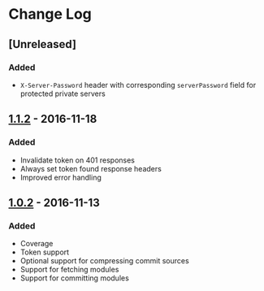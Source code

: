 # Change Log

## [Unreleased]
### Added
- `X-Server-Password` header with corresponding `serverPassword` field for protected private servers

## [1.1.2] - 2016-11-18
### Added
- Invalidate token on 401 responses
- Always set token found response headers
- Improved error handling

## [1.0.2] - 2016-11-13
### Added
- Coverage
- Token support
- Optional support for compressing commit sources
- Support for fetching modules
- Support for committing modules

[1.0.2]: https://github.com/langri-sha/screeps-scripts/compare/283a050...v1.0.2
[1.1.2]: https://github.com/langri-sha/screeps-scripts/compare/v1.0.2...v1.1.2
